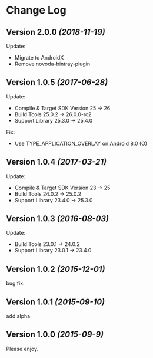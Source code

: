 Change Log
==========

Version 2.0.0 *(2018-11-19)*
----------------------------

Update:
- Migrate to AndroidX
- Remove novoda-bintray-plugin

Version 1.0.5 *(2017-06-28)*
----------------------------

Update:  
- Compile & Target SDK Version 25 -> 26
- Build Tools 25.0.2 -> 26.0.0-rc2
- Support Library 25.3.0 -> 25.4.0

Fix:  
- Use TYPE_APPLICATION_OVERLAY on Android 8.0 (O)


Version 1.0.4 *(2017-03-21)*
----------------------------

Update:
- Compile & Target SDK Version 23 -> 25
- Build Tools 24.0.2 -> 25.0.2
- Support Library 23.4.0 -> 25.3.0

Version 1.0.3 *(2016-08-03)*
----------------------------

Update:  
- Build Tools 23.0.1 -> 24.0.2
- Support Library 23.0.1 -> 23.4.0

Version 1.0.2 *(2015-12-01)*
----------------------------

bug fix.

Version 1.0.1 *(2015-09-10)*
----------------------------

add alpha.

Version 1.0.0 *(2015-09-9)*
----------------------------

Please enjoy.
